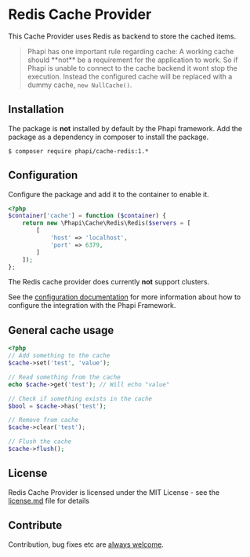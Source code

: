# Redis Cache Provider

This Cache Provider uses Redis as backend to store the cached items.

<blockquote>Phapi has one important rule regarding cache: A working cache should **not** be a requirement for the application to work. So if Phapi is unable to connect to the cache backend it wont stop the execution. Instead the configured cache will be replaced with a dummy cache, <code>new NullCache()</code>.</blockquote>

## Installation
The package is **not** installed by default by the Phapi framework. Add the package as a dependency in composer to install the package.

```shell
$ composer require phapi/cache-redis:1.*
```

## Configuration
Configure the package and add it to the container to enable it.

```php
<?php
$container['cache'] = function ($container) {
    return new \Phapi\Cache\Redis\Redis($servers = [
        [
            'host' => 'localhost',
            'port' => 6379,
        ]
    ]);
};
```
The Redis cache provider does currently **not** support clusters.

See the [configuration documentation](http://phapi.github.io/docs/started/configuration/) for more information about how to configure the integration with the Phapi Framework.

## General cache usage
```php
<?php
// Add something to the cache
$cache->set('test', 'value');

// Read something from the cache
echo $cache->get('test'); // Will echo "value"

// Check if something exists in the cache
$bool = $cache->has('test');

// Remove from cache
$cache->clear('test');

// Flush the cache
$cache->flush();
```

## License
Redis Cache Provider is licensed under the MIT License - see the [license.md](https://github.com/phapi/cache-redis/blob/master/license.md) file for details

## Contribute
Contribution, bug fixes etc are [always welcome](https://github.com/phapi/cache-memcache/issues/new).
